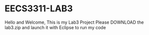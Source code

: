 # EECS3311-LAB3
Hello and Welcome, This is my Lab3 Project
Please DOWNLOAD the lab3.zip and launch it with Eclipse to run my code
